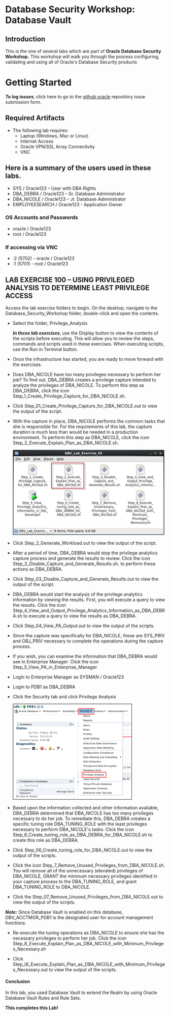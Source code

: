 ﻿# Database Security Workshop: Database Vault

## Introduction

This is the one of several labs which are part of **Oracle Database Security Workshop.** This workshop will walk you through the process configuring, validating and using all of Oracle's Database Security products


# Getting Started

***To log issues***, click here to go to the [github oracle](https://github.com/kwazulu/dbsec-workshop/issues/new) repository issue submission form.

## Required Artifacts

- The following lab requires:
  - Laptop (Windows, Mac or Linux)
  - Internet Access
  - Oracle VPN/SSL Array Connectivity
  - VNC

##	Here is a summary of the users used in these labs.
  -	SYS / Oracle123     – User with DBA Rights
  - DBA_DEBRA / Oracle123 – Sr. Database Administrator
  - DBA_NICOLE  / Oracle123 – Jr. Database Administrator
  - EMPLOYEESEARCH / Oracle123 - Application Owner

###	OS Accounts and Passwords
  -	oracle / Oracle123
  - root / Oracle123

###	If accessing via VNC
 - :2 (5702) - oracle / Oracle123
 - :1 (5701) - root / Oracle123


## LAB EXERCISE 100 – USING PRIVILEGED ANALYSIS TO DETERMINE LEAST PRIVILEGE ACCESS

Access the lab exercise folders to begin.  On the desktop, navigate to the Database_Security_Workshop folder, double-click and open the contents.

- Select the folder, Privilege_Analysis

    ***In these lab exercises***, use the Display button to view the contents of the scripts before executing.  This will allow you to review the steps, commands and scripts used in these exercises.  When executing scripts, use the Run in Terminal button.

- Once the infrastructure has started, you are ready to move forward with the exercises.

- Does DBA_NICOLE have too many privileges necessary to perform her job?  To find out, DBA_DEBRA creates a privilege capture intended to analyze the privileges of DBA_NICOLE. To perform this step as DBA_DEBRA, click the icon Step_1_Create_Privilege_Capture_for_DBA_NICOLE.sh.

- Click Step_01_Create_Privilege_Capture_for_DBA_NICOLE.out to view the output of the script.

- With the capture in place, DBA_NICOLE performs the common tasks that she is responsible for.  For the requirements of this lab, the capture duration is much less than would be needed in a production environment. To perform this step as DBA_NICOLE, click the icon Step_2_Execute_Explain_Plan_as_DBA_NICOLE.sh.

    ![](images/104.png)
    
- Click Step_2_Generate_Workload.out to view the output of the script.

- After a period of time, DBA_DEBRA would stop the privilege analytics capture process and generate the results to review.  Click the icon Step_3_Disable_Capture_and_Generate_Results.sh. to perform these actions as DBA_DEBRA.

- Click Step_03_Disable_Capture_and_Generate_Results.out to view the output of the script.

- DBA_DEBRA would start the analysis of the privilege analytics information by viewing the results.  First, you will execute a query to view the results.  Click the icon Step_4_View_and_Output_Privilege_Analytics_Information_as_DBA_DEBRA.sh to execute a query to view the results as DBA_DEBRA.  

- Click Step_04_View_PA_Output.out to view the output of the scripts.

- Since the capture was specifically for DBA_NICOLE, these are SYS_PRIV and OBJ_PRIV necessary to complete the operations during the capture process.

- If you wish, you can examine the information that DBA_DEBRA would see in Enterprise Manager.  Click the icon Step_5_View_PA_in_Enterprise_Manager.

- Login to Enterprise Manager as SYSMAN / Oracle123

- Login to PDB1 as DBA_DEBRA

- Click the Security tab and click Privilege Analysis

    ![](images/115.png)  
    
- Based upon the information collected and other information available, DBA_DEBRA determined that DBA_NICOLE has too many privileges necessary to do her job.  To remediate this, DBA_DEBRA creates a specific tuning role DBA_TUNING_ROLE with the least privileges necessary to perform DBA_NICOLE's tasks. Click the icon Step_6_Create_tuning_role_as_DBA_DEBRA_for_DBA_NICOLE.sh to create this role as DBA_DEBRA.

- Click Step_06_Create_tuning_role_for_DBA_NICOLE.out to view the output of the scripts.

- Click the icon Step_7_Remove_Unused_Privileges_from_DBA_NICOLE.sh.   You will remove all of the unnecessary (elevated) privileges of DBA_NICOLE, GRANT the minimum necessary privileges identified in your capture process to the DBA_TUNING_ROLE, and grant DBA_TUNING_ROLE to DBA_NICOLE.   

- Click the Step_07_Remove_Unused_Privileges_from_DBA_NICOLE.out to view the output of the scripts.

***Note:***  Since Database Vault is enabled on this database, DBV_ACCTMGR_PDB1 is the designated user for account management functions.

- Re-execute the tuning operations as DBA_NICOLE to ensure she has the necessary privileges to perform her job.  Click the icon Step_8_Execute_Explain_Plan_as_DBA_NICOLE_with_Minimum_Privileges_Necessary.sh

- Click Step_\8_Execute_Explain_Plan_as_DBA_NICOLE_with_Minimum_Privileges_Necessary.out to view the output of the scripts.



#### Conclusion

In this lab, you used Database Vault to extend the Realm by using Oracle Database Vault Rules and Rule Sets. 


**This completes this Lab!**